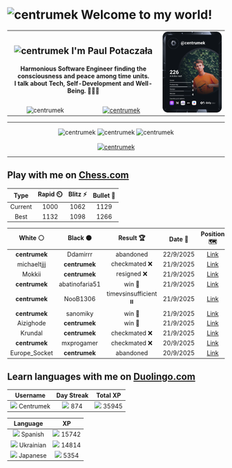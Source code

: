 <h1>
  <img
    src="https://emojis.slackmojis.com/emojis/images/1531849430/4246/blob-sunglasses.gif"
    width="30"
    alt="centrumek"
  />
  Welcome to my world!
</h1>

<table>
  <tbody>
    <tr>
      <td align="center" width="70%" colspan="2">
        <h2>
          <img
            src="https://raw.githubusercontent.com/MartinHeinz/MartinHeinz/master/wave.gif"
            width="30px"
            alt="centrumek"
          />
          I'm Paul Potaczała
        </h2>
        <h4>
          Harmonious Software Engineer finding the consciousness and peace among time units.
          <br/>
          I talk about Tech, Self-Development and Well-Being. 🌿🧘🚀
        </h4>
      </td>
      <td width="30%" rowspan="2">
        <a href="https://app.daily.dev/centrumek">
          <img
            src="./devcard.svg"
            alt="centrumek"
          />
        </a>
      </td>
    </tr>
    <tr align="center">
      <td>
        <img
          src="https://komarev.com/ghpvc/?username=centrumek&label=visitors&color=0e75b6&style=flat"
          alt="centrumek"
        >
      </td>
      <td>
        <a href="https://stackoverflow.com/users/14496012/centrumek">
          <img
            src="https://stackoverflow.com/users/flair/14496012.png?theme=dark"
            alt="centrumek"
          >
        </a>
      </td>
    </tr>
  </tbody>
</table>

---
<div align="center">
  <img 
    src="https://github-readme-stats.vercel.app/api?username=centrumek&show_icons=true&count_private=true&theme=dark&hide_border=true&hide=issues,contribs&bg_color=00000000"
    alt="centrumek"
  />
  <img
    src="https://github-readme-stats.vercel.app/api/top-langs/?username=centrumek&layout=compact&hide_border=true&theme=dark&bg_color=00000000&langs_count=6&exclude_repo=air-statistic-app"
    alt="centrumek"
  />
  <img 
    src="https://github-readme-streak-stats.herokuapp.com?user=centrumek&theme=dark&hide_border=true&background=FFFFFF00"
    alt="centrumek"
  />
  <br/>
  <br/>
  <a href="https://www.buymeacoffee.com/centrumek">
    <img
      src="https://cdn.buymeacoffee.com/buttons/v2/default-orange.png"
      height="50"
      width="210"
      alt="centrumek"
    />
  </a>
</div>

---

## Play with me on [Chess.com](https://www.chess.com/member/centrumek)

<div align="center">
<!--START_SECTION:chessStats-->
<!-- Automatically generated with https://github.com/Balastrong/chess-stats-action -->

| Type | Rapid ⏲️ | Blitz ⚡ | Bullet 🔫 |
|:---:|:---:|:---:|:---:|
| Current | 1000 | 1062 | 1129 |
| Best | 1132 | 1098 | 1266 |

| White ⚪ | Black ⚫ | Result 🏆 | Date 📅 | Position 🗺️ | Type 🕕 |
|:---:|:---:|:---:|:---:|:---:|:---:|
| **centrumek** | Ddamirrr | abandoned  | 22/9/2025 | <a href="http://www.ee.unb.ca/cgi-bin/tervo/fen.pl?select=3r2k1/5pp1/Rp2q2p/8/8/P7/KP5P/8 w - - 2 34">Link</a> | Blitz |
| michaeltjjj | **centrumek** | checkmated ❌ | 21/9/2025 | <a href="http://www.ee.unb.ca/cgi-bin/tervo/fen.pl?select=4k2R/8/4K3/2P5/4P3/8/8/2r5 b - - 8 61">Link</a> | Blitz |
| Mokkii | **centrumek** | resigned ❌ | 21/9/2025 | <a href="http://www.ee.unb.ca/cgi-bin/tervo/fen.pl?select=3k2Q1/8/1K6/7p/7P/8/8/8 b - - 0 50">Link</a> | Bullet |
| **centrumek** | abatinofaria51 | win 🥇 | 21/9/2025 | <a href="http://www.ee.unb.ca/cgi-bin/tervo/fen.pl?select=4r1k1/p1Q2ppp/4b3/2p5/P1P1N3/4P3/R4KPP/3B4 b - - 0 25">Link</a> | Blitz |
| **centrumek** | NooB1306 | timevsinsufficient ⏸️ | 21/9/2025 | <a href="http://www.ee.unb.ca/cgi-bin/tervo/fen.pl?select=8/8/k2K2R1/5b2/8/8/8/8 w - - 1 95">Link</a> | Blitz |
| **centrumek** | sanomiky | win 🥇 | 21/9/2025 | <a href="http://www.ee.unb.ca/cgi-bin/tervo/fen.pl?select=1k6/3Q4/3K4/8/8/8/8/8 b - - 23 65">Link</a> | Blitz |
| Aizighode | **centrumek** | win 🥇 | 21/9/2025 | <a href="http://www.ee.unb.ca/cgi-bin/tervo/fen.pl?select=r2q4/5rn1/2b3k1/1N3p2/p1pPpPp1/P1P3Pp/1P1B1P1P/1R2R2K w - - 0 35">Link</a> | Blitz |
| Krundal | **centrumek** | checkmated ❌ | 21/9/2025 | <a href="http://www.ee.unb.ca/cgi-bin/tervo/fen.pl?select=7r/2R2pb1/3Qk1qp/5Np1/4P3/P2P4/1P3PPP/3R2K1 b - - 0 25">Link</a> | Blitz |
| **centrumek** | mxprogamer | checkmated ❌ | 20/9/2025 | <a href="http://www.ee.unb.ca/cgi-bin/tervo/fen.pl?select=8/8/4k3/3p2p1/4pPP1/3p3P/3Qp3/4K1q1 w - - 1 54">Link</a> | Blitz |
| Europe_Socket | **centrumek** | abandoned  | 20/9/2025 | <a href="http://www.ee.unb.ca/cgi-bin/tervo/fen.pl?select=3k3R/p3bpp1/3p4/4p3/6p1/8/PPPP1PP1/RNB1K3 b Q - 0 16">Link</a> | Bullet |

<!--END_SECTION:chessStats-->
</div>

## Learn languages with me on [Duolingo.com](https://www.duolingo.com/profile/Centrumek)

<div align="center">
<!--START_SECTION:duolingoStats-->
<!-- Automatically generated with https://github.com/centrumek/duolingo-readme-stats-->

| Username | Day Streak | Total XP |
|:---:|:---:|:---:|
| <img src="https://raw.githubusercontent.com/centrumek/duolingo-readme-stats/main/assets/duolingo.png" height="12"> Centrumek | <img src="https://raw.githubusercontent.com/centrumek/duolingo-readme-stats/main/assets/streakactive.svg" height="12"> 874 | <img src="https://raw.githubusercontent.com/centrumek/duolingo-readme-stats/main/assets/xp.svg" height="12"> 35945 |

| Language | XP |
|:---:|:---:|
| <img src="https://raw.githubusercontent.com/centrumek/duolingo-readme-stats/main/assets/langs/spanish.svg" height="12"> Spanish | <img src="https://raw.githubusercontent.com/centrumek/duolingo-readme-stats/main/assets/xp.svg" height="12"> 15742 |
| <img src="https://raw.githubusercontent.com/centrumek/duolingo-readme-stats/main/assets/langs/ukrainian.svg" height="12"> Ukrainian | <img src="https://raw.githubusercontent.com/centrumek/duolingo-readme-stats/main/assets/xp.svg" height="12"> 14814 |
| <img src="https://raw.githubusercontent.com/centrumek/duolingo-readme-stats/main/assets/langs/japanese.svg" height="12"> Japanese | <img src="https://raw.githubusercontent.com/centrumek/duolingo-readme-stats/main/assets/xp.svg" height="12"> 5354 |

<!--END_SECTION:duolingoStats-->
</div>
<!--
**centrumek/centrumek** is a ✨ _special_ ✨ repository because its `README.md` (this file) appears on your GitHub profile.

Here are some ideas to get you started:

- 🔭 I’m currently working on ...
- 🌱 I’m currently learning ...
- 👯 I’m looking to collaborate on ...
- 🤔 I’m looking for help with ...
- 💬 Ask me about ...
- 📫 How to reach me: ...
- 😄 Pronouns: ...
- ⚡ Fun fact: ...
-->
